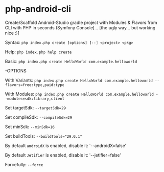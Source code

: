 # php-android-cli
Create/Scaffold Android-Studio gradle project with Modules & Flavors from CLI with PHP in seconds (Symfony Console)... [the ugly way... but working nice :)]

Syntax: `php index.php create [options] [--] <project> <pkg>`

Help: `php index.php help create`

Basic: `php index.php create HelloWorld com.example.helloworld`


-OPTIONS

With Variants: `php index.php create HelloWorld com.example.helloworld --flavors=free:type,paid:type`

With Modules: `php index.php create HelloWorld com.example.helloworld --modules=sdk:library,client`

Set targetSdk: `--targetSdk=29`

Set compileSdk: `--compileSdk=29`

Set minSdk: `--minSdk=16`

Set buildTools: `--buildTools="29.0.1"`

By default `androidX` is enabled, disable it: '--androidX=false'

By default `Jetifier` is enabled, disable it: '--jetifier=false'

Forcefully: `--force`
